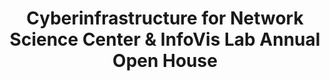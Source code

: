 ---
dateStart: 2007-10-15
dateEnd: 2007-10-15
title: "Cyberinfrastructure for Network Science Center & InfoVis Lab Annual Open House"
venue: "School of Library and Information Science, Indiana University"
organizer:
credit: "Places & Spaces"
city: Bloomington
state: IN
country: USA
pdfLink: 20071015-info-vis-lab.pdf
venueImages:
 - sm: image01.sm.jpg
   lg: image01.lg.jpg
 - sm: image02.sm.jpg
   lg: image02.lg.jpg
 - sm: image03.sm.jpg
   lg: image03.lg.jpg
 - sm: image04.sm.jpg
   lg: image04.lg.jpg
 - sm: image05.sm.jpg
   lg: image05.lg.jpg
 - sm: image06.sm.jpg
   lg: image06.lg.jpg
 - sm: image07.sm.jpg
   lg: image07.lg.jpg
 - sm: image08.sm.jpg
   lg: image08.lg.jpg
 - sm: image09.sm.jpg
   lg: image09.lg.jpg
---